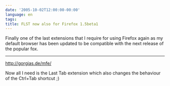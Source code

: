 ```yaml
---
date: '2005-10-02T12:00:00-00:00'
language: en
tags:
title: FLST now also for Firefox 1.5beta1
---
```



Finally one of the last extensions that I require for using Firefox again as my default browser has been updated to be compatible with the next release of the popular fox. 

-------------------------------



<http://gorgias.de/mfe/>



Now all I need is the Last Tab extension which also changes the behaviour of the Ctrl+Tab shortcut ;)